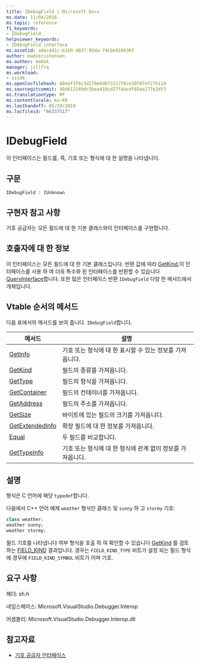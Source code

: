 ```yaml
---
title: IDebugField | Microsoft Docs
ms.date: 11/04/2016
ms.topic: reference
f1_keywords:
- IDebugField
helpviewer_keywords:
- IDebugField interface
ms.assetid: adecdd1c-b1b9-4027-92da-74cbe910636f
author: madskristensen
ms.author: madsk
manager: jillfra
ms.workload:
- vssdk
ms.openlocfilehash: 80def3f9c3d270ebd6f2217f6ce39f07ef27b119
ms.sourcegitcommit: 40d612240dc5bea418cd27fdacdf85ea177e2df3
ms.translationtype: MT
ms.contentlocale: ko-KR
ms.lasthandoff: 05/29/2019
ms.locfileid: "66337517"
---
```

# <a name="idebugfield"></a>IDebugField
이 인터페이스는 필드를, 즉, 기호 또는 형식에 대 한 설명을 나타냅니다.

## <a name="syntax"></a>구문

```
IDebugField : IUnknown
```

## <a name="notes-for-implementers"></a>구현자 참고 사항
 기호 공급자는 모든 필드에 대 한 기본 클래스와이 인터페이스를 구현합니다.

## <a name="notes-for-callers"></a>호출자에 대 한 정보
 이 인터페이스는 모든 필드에 대 한 기본 클래스입니다. 반환 값에 따라 [GetKind](../../../extensibility/debugger/reference/idebugfield-getkind.md),이 인터페이스를 사용 하 여 더욱 특수화 된 인터페이스를 반환할 수 있습니다 [QueryInterface](/cpp/atl/queryinterface)합니다. 또한 많은 인터페이스 반환 `IDebugField` 다양 한 메서드에서 개체입니다.

## <a name="methods-in-vtable-order"></a>Vtable 순서의 메서드
 다음 표에서의 메서드를 보여 줍니다. `IDebugField`합니다.

|메서드|설명|
|------------|-----------------|
|[GetInfo](../../../extensibility/debugger/reference/idebugfield-getinfo.md)|기호 또는 형식에 대 한 표시할 수 있는 정보를 가져옵니다.|
|[GetKind](../../../extensibility/debugger/reference/idebugfield-getkind.md)|필드의 종류를 가져옵니다.|
|[GetType](../../../extensibility/debugger/reference/idebugfield-gettype.md)|필드의 형식을 가져옵니다.|
|[GetContainer](../../../extensibility/debugger/reference/idebugfield-getcontainer.md)|필드의 컨테이너를 가져옵니다.|
|[GetAddress](../../../extensibility/debugger/reference/idebugfield-getaddress.md)|필드의 주소를 가져옵니다.|
|[GetSize](../../../extensibility/debugger/reference/idebugfield-getsize.md)|바이트에 있는 필드의 크기를 가져옵니다.|
|[GetExtendedInfo](../../../extensibility/debugger/reference/idebugfield-getextendedinfo.md)|확장 필드에 대 한 정보를 가져옵니다.|
|[Equal](../../../extensibility/debugger/reference/idebugfield-equal.md)|두 필드를 비교합니다.|
|[GetTypeInfo](../../../extensibility/debugger/reference/idebugfield-gettypeinfo.md)|기호 또는 형식에 대 한 형식에 관계 없이 정보를 가져옵니다.|

## <a name="remarks"></a>설명
 형식은 C 언어에 해당 `typedef`합니다.

 다음에서 C++ 언어 예제 `weather` 형식인 클래스 및 `sunny` 하 고 `stormy` 기호:

```cpp
class weather;
weather sunny;
weather stormy;
```

 필드 기호를 나타냅니다 여부 형식을 호출 하 여 확인할 수 있습니다 [GetKind](../../../extensibility/debugger/reference/idebugfield-getkind.md) 를 검토 하는 [FIELD_KIND](../../../extensibility/debugger/reference/field-kind.md) 결과입니다. 경우는 `FIELD_KIND_TYPE` 비트가 설정 되는 필드 형식에 경우에 `FIELD_KIND_SYMBOL` 비트가 이며 기호.

## <a name="requirements"></a>요구 사항
 헤더: sh.h

 네임스페이스: Microsoft.VisualStudio.Debugger.Interop

 어셈블리: Microsoft.VisualStudio.Debugger.Interop.dll

## <a name="see-also"></a>참고자료
- [기호 공급자 인터페이스](../../../extensibility/debugger/reference/symbol-provider-interfaces.md)